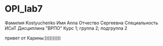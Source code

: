 # OPI_lab7
Фамилия Kostyuchenko
Имя Anna
Отчество Сергеевна
Специальность ИСиТ
Дисциплина "ВРПО"
Курс 1; группа 2; подгруппа 2

привет от Карины:))))))))))
